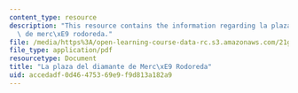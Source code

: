 ```yaml
---
content_type: resource
description: "This resource contains the information regarding la plaza del diamante\
  \ de merc\xE9 rodoreda."
file: /media/https%3A/open-learning-course-data-rc.s3.amazonaws.com/21g-716-introduction-to-contemporary-hispanic-literature-spring-2005/accedadf0d46475369e9f9d813a182a9_MIT21G_716S05_thir_essay.pdf
file_type: application/pdf
resourcetype: Document
title: "La plaza del diamante de Merc\xE9 Rodoreda"
uid: accedadf-0d46-4753-69e9-f9d813a182a9
---
```

